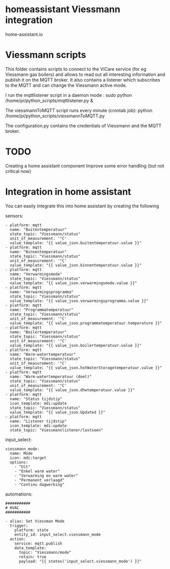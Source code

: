 # homeassistant Viessmann integration
home-assistant.io

# Viessmann scripts
This folder contains scripts to connect to the ViCare service (for eg Viessmann gas boilers) and allows to read out all interesting information and publish it on the MQTT broker.
It also contains a listener which subscribes to the MQTT and can change the Viessmann active mode.

I run the mqttlistener script in a daemon mode : sudo python /home/pi/python_scripts/mqttlistener.py &

The viessmannToMQTT script runs every minute (crontab job): python /home/pi/python_scripts/viessmannToMQTT.py

The configuration.py contains the credentials of Viessmann and the MQTT broker.

# TODO
Creating a home assistant component
Improve some error handling (but not critical now)

# Integration in home assistant
You can easily integrate this into home assistant by creating the following 

sensors:
```
- platform: mqtt
  name: "Buitentemperatuur"
  state_topic: "Viessmann/status"
  unit_of_measurement: '°C'
  value_template: "{{ value_json.buitentemperatuur.value }}"
- platform: mqtt
  name: "Binnentemperatuur"
  state_topic: "Viessmann/status"
  unit_of_measurement: '°C'
  value_template: "{{ value_json.binnentemperatuur.value }}"
- platform: mqtt
  name: "Verwarmingsmode"
  state_topic: "Viessmann/status"
  value_template: "{{ value_json.verwarmingsmode.value }}"
- platform: mqtt
  name: "Verwarmingsprogramma"
  state_topic: "Viessmann/status"
  value_template: "{{ value_json.verwarmingsprogramma.value }}"
- platform: mqtt
  name: "Programmatemperatuur"
  state_topic: "Viessmann/status"
  unit_of_measurement: '°C'
  value_template: "{{ value_json.programmatemperatuur.temperature }}"
- platform: mqtt
  name: "Boilertemperatuur"
  state_topic: "Viessmann/status"
  unit_of_measurement: '°C'
  value_template: "{{ value_json.boilertemperatuur.value }}"
- platform: mqtt
  name: "Warm-watertemperatuur"
  state_topic: "Viessmann/status"
  unit_of_measurement: '°C'
  value_template: "{{ value_json.hotWaterStoragetemperatuur.value }}"
- platform: mqtt
  name: "Warm-watertemperatuur (doel)"
  state_topic: "Viessmann/status"
  unit_of_measurement: '°C'
  value_template: "{{ value_json.dhwtemperatuur.value }}"
- platform: mqtt
  name: "Status tijdstip"
  icon_template: mdi:update
  state_topic: "Viessmann/status"
  value_template: "{{ value_json.Updated }}"
- platform: mqtt
  name: "Listener tijdstip"
  icon_template: mdi:update
  state_topic: "Viessmannlistener/lastseen"
```

input_select:
```
viessmann_mode:
  name: Mode
  icon: mdi:target
  options:
    - "Uit"
    - "Enkel warm water"
    - "Verwarming en warm water"
    - "Permanent verlaagd"
    - "Continu dagwerking"
```

automations:
```
###########
# HVAC
###########

- alias: Set Viessman Mode
  trigger:
    platform: state
    entity_id: input_select.viessmann_mode
  action:
    service: mqtt.publish
    data_template:
      topic: "Viessmann/mode"
      retain: true
      payload: "{{ states('input_select.viessmann_mode') }}"
```
